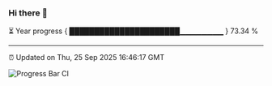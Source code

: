 ### Hi there 👋

⏳ Year progress { ██████████████████████▁▁▁▁▁▁▁▁ } 73.34 %

---

⏰ Updated on Thu, 25 Sep 2025 16:46:17 GMT

![Progress Bar CI](https://github.com/IshwaranRudhara/GIT-ACTION/workflows/Progress%20Bar%20CI/badge.svg)

